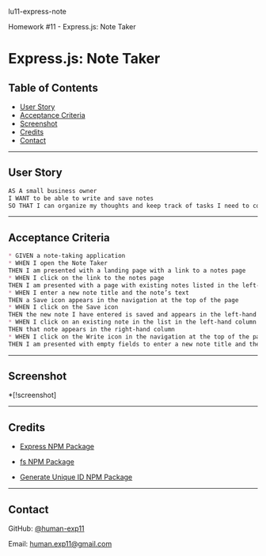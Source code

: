 lu11-express-note

Homework #11 - Express.js: Note Taker
# Express.js: Note Taker

## Table of Contents
 * [User Story](#user-story)
 * [Acceptance Criteria](#acceptance-criteria)
 * [Screenshot](#screenshot)
 * [Credits](#credits)
 * [Contact](#contact)

---

## User Story

```md
AS A small business owner
I WANT to be able to write and save notes
SO THAT I can organize my thoughts and keep track of tasks I need to complete
```
---

## Acceptance Criteria

```md
* GIVEN a note-taking application
* WHEN I open the Note Taker
THEN I am presented with a landing page with a link to a notes page
* WHEN I click on the link to the notes page
THEN I am presented with a page with existing notes listed in the left-hand column, plus empty fields to enter a new note title and the note’s text in the right-hand column
* WHEN I enter a new note title and the note’s text
THEN a Save icon appears in the navigation at the top of the page
* WHEN I click on the Save icon
THEN the new note I have entered is saved and appears in the left-hand column with the other existing notes
* WHEN I click on an existing note in the list in the left-hand column
THEN that note appears in the right-hand column
* WHEN I click on the Write icon in the navigation at the top of the page
THEN I am presented with empty fields to enter a new note title and the note’s text in the right-hand column √

```
---

## Screenshot
*[!screenshot] 

---

## Credits

* [Express NPM Package](https://www.npmjs.com/package/express)

* [fs NPM Package](https://www.npmjs.com/package/fs)

* [Generate Unique ID NPM Package](https://www.npmjs.com/package/generate-unique-id)


---

## Contact

GitHub: [@human-exp11](https://github.com/human-exp11/)

Email: [human.exp11@gmail.com](mailto:human.exp11@gmail.com)
